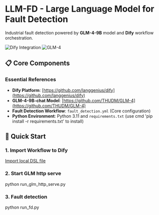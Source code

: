 # LLM-FD - Large Language Model for Fault Detection

Industrial fault detection powered by ​**GLM-4-9B**​ model and ​**Dify**​ workflow orchestration.

![Dify Integration](https://img.shields.io/badge/Dify-0.9%2B-blue)
![GLM-4](https://img.shields.io/badge/GLM--4-9B-orange)

## 📋 Core Components

### Essential References
- ​**Dify Platform**: [https://github.com/langgenius/dify](https://github.com/langgenius/dify)
- ​**GLM-4-9B-chat Model**: [https://github.com/THUDM/GLM-4](https://github.com/THUDM/GLM-4)
- ​**Fault Detection Workflow**: `fault_detection.yml` (Core configuration)
- ​**Python Environment**: Python 3.11 and `requirements.txt` (use cmd 'pip install -r requirements.txt' to install)

## 🚀 Quick Start

### 1. Import Workflow to Dify
[Import local DSL file](https://docs.dify.ai/guides/application-orchestrate/creating-an-application#import-local-dsl-file)

### 2. Start GLM http serve
python run_glm_http_serve.py

### 3. Fault detection
python run_fd.py
